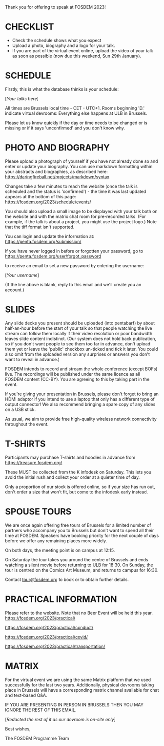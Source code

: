 Thank you for offering to speak at FOSDEM 2023!

CHECKLIST
=========
- Check the schedule shows what you expect
- Upload a photo, biography and a logo for your talk.
- If you are part of the virtual event online, upload the video
  of your talk as soon as possible (now due this weekend,
  Sun 29th January).


SCHEDULE
========
Firstly, this is what the database thinks is your schedule:

[*Your talks here*]

All times are Brussels local time - CET - UTC+1.  Rooms beginning 'D.'
indicate virtual devrooms: Everything else happens at ULB in Brussels.

Please let us know quickly if the day or time needs to be changed or is missing or if it says 'unconfirmed' and you don't know why.


PHOTO AND BIOGRAPHY
===================
Please upload a photograph of yourself if you have not already done so and enter or update your biography.  You can use markdown formatting within your abstracts and biographies, as described here:
  https://daringfireball.net/projects/markdown/syntax

Changes take a few minutes to reach the website (once the talk is scheduled and the status is 'confirmed') - the time it was last updated appears at the bottom of this page:
  https://fosdem.org/2023/schedule/events/

You should also upload a small image to be displayed with your talk both on the website and with the matrix chat room for pre-recorded talks.  (For example, if the talk is about a project, you might use the project logo.)  Note that the tiff format isn't supported.

You can login and update the information at:
  https://penta.fosdem.org/submission/

If you have never logged in before or forgotten your password, go to
  https://penta.fosdem.org/user/forgot_password

to receive an email to set a new password by entering the username:

  [*Your username*]

(If the line above is blank, reply to this email and we'll create you an account.)


SLIDES
======
Any slide decks you present should be uploaded (into pentabarf) by about half-an-hour before the start of your talk so that people watching the live stream can follow them locally if their video resolution or poor bandwidth leaves slide content indistinct.  (Our system does not hold back publication, so if you don't want people to see them too far in advance, don't upload them yet or leave the 'public' checkbox un-ticked and tick it later.  You could also omit from the uploaded version any surprises or answers you don't want to reveal in advance.)

FOSDEM intends to record and stream the whole conference (except BOFs) live.  The recordings will be published under the same licence as all FOSDEM content (CC-BY).  You are agreeing to this by taking part in the event.

If you're giving your presentation in Brussels, please don't forget to bring an HDMI adaptor if you intend to use a laptop that only has a different type of output connector!  We also recommend bringing a spare copy of any slides on a USB stick.

As usual, we aim to provide free high-quality wireless network connectivity throughout the event.


T-SHIRTS
========
Participants may purchase T-shirts and hoodies in advance from
  https://treasure.fosdem.org/

These MUST be collected from the K infodesk on Saturday.  This lets you avoid the initial rush and collect your order at a quieter time of day.

Only a proportion of our stock is offered online, so if your size has run out, don't order a size that won't fit, but come to the infodesk early instead.


SPOUSE TOURS
============
We are once again offering free tours of Brussels for a limited number of partners who accompany you to Brussels but don't want to spend all their time at FOSDEM.  Speakers have booking priority for the next couple of days before we offer any remaining places more widely.

On both days, the meeting point is on campus at 12:15.

On Saturday the tour takes you around the centre of Brussels and ends watching a silent movie before returning to ULB for 18:30.  On Sunday, the tour is centred on the Comics Art Museum, and returns to campus for 16:30.

Contact tour@fosdem.org to book or to obtain further details.


PRACTICAL INFORMATION
=====================
Please refer to the website.
Note that no Beer Event will be held this year.
  https://fosdem.org/2023/practical/

  https://fosdem.org/2023/practical/conduct/

  https://fosdem.org/2023/practical/covid/

  https://fosdem.org/2023/practical/transportation/


MATRIX
======
For the virtual event we are using the same Matrix platform that we used successfully for the last two years.  Additionally, physical devrooms taking place in Brussels will have a corresponding matrix channel available for chat and text-based Q&A.


IF YOU ARE PRESENTING IN PERSON IN BRUSSELS THEN YOU MAY IGNORE THE REST OF THIS EMAIL.

[*Redacted the rest of it as our devroom is on-site only*]


Best wishes,

The FOSDEM Programme Team

